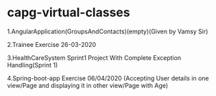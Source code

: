 # capg-virtual-classes

1.AngularApplication(GroupsAndContacts)(empty)(Given by Vamsy Sir)

2.Trainee Exercise 26-03-2020

3.HealthCareSystem Sprint1 Project With Complete Exception Handling(Sprint 1)

4.Spring-boot-app Exercise 06/04/2020 (Accepting User details in one view/Page and displaying it in other view/Page with Age)

